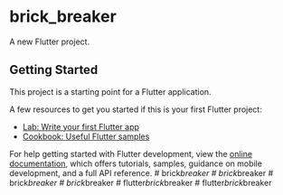 # brick_breaker

A new Flutter project.

## Getting Started

This project is a starting point for a Flutter application.

A few resources to get you started if this is your first Flutter project:

- [Lab: Write your first Flutter app](https://docs.flutter.dev/get-started/codelab)
- [Cookbook: Useful Flutter samples](https://docs.flutter.dev/cookbook)

For help getting started with Flutter development, view the
[online documentation](https://docs.flutter.dev/), which offers tutorials,
samples, guidance on mobile development, and a full API reference.
#   b r i c k _ b r e a k e r  
 #   b r i c k _ b r e a k e r  
 #   b r i c k _ b r e a k e r  
 #   b r i c k _ b r e a k e r  
 #   f l u t t e r _ b r i c k _ b r e a k e r  
 #   f l u t t e r _ b r i c k _ b r e a k e r  
 